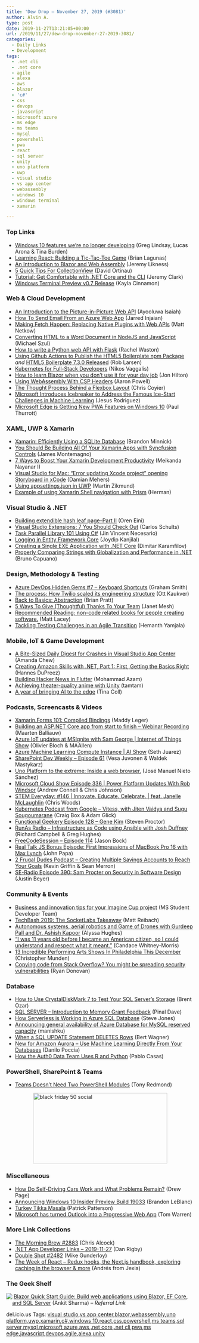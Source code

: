 ```yaml
---
title: 'Dew Drop – November 27, 2019 (#3081)'
author: Alvin A.
type: post
date: 2019-11-27T13:21:05+00:00
url: /2019/11/27/dew-drop-november-27-2019-3081/
categories:
  - Daily Links
  - Development
tags:
  - .net cli
  - .net core
  - agile
  - alexa
  - aws
  - blazor
  - 'c#'
  - css
  - devops
  - javascript
  - microsoft azure
  - ms edge
  - ms teams
  - mysql
  - powershell
  - pwa
  - react
  - sql server
  - unity
  - uno platform
  - uwp
  - visual studio
  - vs app center
  - webassembly
  - windows 10
  - windows terminal
  - xamarin

---
```

### <a name="top"></a>Top Links

  * <a href="https://docs.microsoft.com/en-us/windows/deployment/planning/windows-10-deprecated-features" target="_blank" rel="noopener noreferrer">Windows 10 features we’re no longer developing</a> (Greg Lindsay, Lucas Arona & Tina Burden)
  * <a href="https://brianlagunas.com/learning-react-building-a-tic-tac-toe-game/" target="_blank" rel="noopener noreferrer">Learning React: Building a Tic-Tac-Toe Game</a> (Brian Lagunas)
  * <a href="https://www.grapecity.com/blogs/intro-to-blazor-and-web-assembly" target="_blank" rel="noopener noreferrer">An Introduction to Blazor and Web Assembly</a> (Jeremy Likness)
  * <a href="https://devblogs.microsoft.com/xamarin/5-quick-tips-for-collectionview/" target="_blank" rel="noopener noreferrer">5 Quick Tips For CollectionView</a> (David Ortinau)
  * <a href="https://jeremybytes.blogspot.com/2019/11/tutorial-get-comfortable-with-net-core.html" target="_blank" rel="noopener noreferrer">Tutorial: Get Comfortable with .NET Core and the CLI</a> (Jeremy Clark)
  * <a href="https://devblogs.microsoft.com/commandline/windows-terminal-preview-v0-7-release/" target="_blank" rel="noopener noreferrer">Windows Terminal Preview v0.7 Release</a> (Kayla Cinnamon)

### <a name="web"></a>Web & Cloud Development

  * <a href="https://css-tricks.com/an-introduction-to-the-picture-in-picture-web-api/" target="_blank" rel="noopener noreferrer">An Introduction to the Picture-in-Picture Web API</a> (Ayooluwa Isaiah)
  * <a href="https://www.socketlabs.com/blog/how-to-send-email-from-an-azure-web-app/" target="_blank" rel="noopener noreferrer">How To Send Email From an Azure Web App</a> (Jarred Injaian)
  * <a href="https://ionicframework.com/blog/replacing-native-plugins-with-web-apis/" target="_blank" rel="noopener noreferrer">Making Fetch Happen: Replacing Native Plugins with Web APIs</a> (Matt Netkow)
  * <a href="https://codepunk.io/converting-html-to-a-word-document-in-nodejs-and-javascript/" target="_blank" rel="noopener noreferrer">Converting HTML to a Word Document in NodeJS and JavaScript</a> (Michael Szul)
  * <a href="https://opensource.com/article/19/11/python-web-api-flask" target="_blank" rel="noopener noreferrer">How to write a Python web API with Flask</a> (Rachel Waston)
  * <a href="http://feedproxy.google.com/~r/HtmlCssJavascript/~3/45d5Ff2TMzM/" target="_blank" rel="noopener noreferrer">Using Github Actions to Publish the HTML5 Boilerplate npm Package</a> _and_ <a href="http://feedproxy.google.com/~r/HtmlCssJavascript/~3/ziA7OgQ5IZQ/" target="_blank" rel="noopener noreferrer">HTML5 Boilerplate 7.3.0 Released</a> (Rob Larsen)
  * <a href="https://www.i-programmer.info/news/126-os/13280-kubernetes-for-full-stack-developers.html" target="_blank" rel="noopener noreferrer">Kubernetes for Full-Stack Developers</a> (Nikos Vaggalis)
  * <a href="https://jonhilton.net/learn-blazor-when-not-your-day-job/" target="_blank" rel="noopener noreferrer">How to learn Blazor when you don&#8217;t use it for your day job</a> (Jon Hilton)
  * <a href="https://www.aaron-powell.com/posts/2019-11-27-using-webassembly-with-csp-headers/" target="_blank" rel="noopener noreferrer">Using WebAssembly With CSP Headers</a> (Aaron Powell)
  * <a href="https://css-tricks.com/the-thought-process-behind-a-flexbox-layout/" target="_blank" rel="noopener noreferrer">The Thought Process Behind a Flexbox Layout</a> (Chris Coyier)
  * <a href="https://towardsdatascience.com/microsoft-introduces-icebreaker-to-address-the-famous-ice-start-challenges-in-machine-learning-10ee0363ede3?source=rss-46674a2c9422------2" target="_blank" rel="noopener noreferrer">Microsoft Introduces Icebreaker to Address the Famous Ice-Start Challenges in Machine Learning</a> (Jesus Rodriguez)
  * <a href="https://www.thurrott.com/windows/windows-10/222790/microsoft-edge-is-getting-new-pwa-features-on-windows-10?utm_source=rss&utm_medium=rss&utm_campaign=microsoft-edge-is-getting-new-pwa-features-on-windows-10" target="_blank" rel="noopener noreferrer">Microsoft Edge is Getting New PWA Features on Windows 10</a> (Paul Thurrott)

### <a name="silverlight"></a>XAML, UWP & Xamarin

  * <a href="https://codetraveler.io/2019/11/26/efficiently-initializing-sqlite-database/" target="_blank" rel="noopener noreferrer">Xamarin: Efficiently Using a SQLite Database</a> (Brandon Minnick)
  * <a href="https://montemagno.com/you-should-be-building-all-of-your-xamarin-apps-with-syncfusion/" target="_blank" rel="noopener noreferrer">You Should Be Building All Of Your Xamarin Apps with Syncfusion Controls</a> (James Montemagno)
  * <a href="https://www.syncfusion.com/blogs/post/7-ways-to-boost-your-xamarin-development-productivity.aspx" target="_blank" rel="noopener noreferrer">7 Ways to Boost Your Xamarin Development Productivity</a> (Meikanda Nayanar I)
  * <a href="https://damian.fyi/2019/11/26/visual-studio-for-mac-error-updating-xcode-project-opening-storyboard-in-xcode/" target="_blank" rel="noopener noreferrer">Visual Studio for Mac: “Error updating Xcode project” opening Storyboard in xCode</a> (Damian Mehers)
  * <a href="https://blog.mzikmund.com/2019/11/using-appsettings-json-in-uwp/" target="_blank" rel="noopener noreferrer">Using appsettings.json in UWP</a> (Martin Zikmund)
  * <a href="https://github.com/ChummerUA/XamarinShellWithPrism" target="_blank" rel="noopener noreferrer">Example of using Xamarin Shell navigation with Prism</a> (Herman)

### <a name="dotnet"></a>Visual Studio & .NET

  * <a href="http://feedproxy.google.com/~r/AyendeRahien/~3/mC1lTJfjwto/building-extendible-hash-leaf-page-part-ii" target="_blank" rel="noopener noreferrer">Building extendible hash leaf page–Part II</a> (Oren Eini)
  * <a href="http://feedproxy.google.com/~r/SubMain/~3/JqZfgZgkF0k/" target="_blank" rel="noopener noreferrer">Visual Studio Extensions: 7 You Should Check Out</a> (Carlos Schults)
  * <a href="https://www.c-sharpcorner.com/article/task-parallel-library-101-using-c-sharp/" target="_blank" rel="noopener noreferrer">Task Parallel Library 101 Using C#</a> (Jin Vincent Necesario)
  * <a href="http://feedproxy.google.com/~r/MSSQLTips-LatestSqlServerTips/~3/taRDNsIvMrs/" target="_blank" rel="noopener noreferrer">Logging in Entity Framework Core</a> (Joydip Kanjilal)
  * <a href="https://www.telerik.com/blogs/creating-a-single-exe-application-with-net-core" target="_blank" rel="noopener noreferrer">Creating a Single EXE Application with .NET Core</a> (Dimitar Karamfilov)
  * <a href="http://feedproxy.google.com/~r/elbruno/~3/__OQHaCMdGw/" target="_blank" rel="noopener noreferrer">Properly Comparing Strings with Globalization and Performance in .NET</a> (Bruno Capuano)

### <a name="design"></a>Design, Methodology & Testing

  * <a href="https://pleasereleaseme.net/azure-devops-hidden-gems-7-keyboard-shortcuts/" target="_blank" rel="noopener noreferrer">Azure DevOps Hidden Gems #7 – Keyboard Shortcuts</a> (Graham Smith)
  * <a href="https://increment.com/teams/how-twilio-scaled-its-engineering-structure/" target="_blank" rel="noopener noreferrer">The process: How Twilio scaled its engineering structure</a> (Ott Kaukver)
  * <a href="https://8thlight.com/blog/brian-pratt/2019/11/26/back-to-basics-abstractions.html" target="_blank" rel="noopener noreferrer">Back to Basics: Abstraction</a> (Brian Pratt)
  * <a href="https://blog.trello.com/give-thanks-to-team" target="_blank" rel="noopener noreferrer">5 Ways To Give (Thoughtful) Thanks To Your Team</a> (Janet Mesh)
  * <a href="http://feedproxy.google.com/~r/MattLacey/~3/kNgzPaXvnC8/recommended-reading-non-code-related.html" target="_blank" rel="noopener noreferrer">Recommended Reading: non-code related books for people creating software.</a> (Matt Lacey)
  * <a href="https://www.stickyminds.com/article/tackling-testing-challenges-agile-transition" target="_blank" rel="noopener noreferrer">Tackling Testing Challenges in an Agile Transition</a> (Hemanth Yamjala)

### <a name="mobile"></a>Mobile, IoT & Game Development

  * <a href="https://devblogs.microsoft.com/appcenter/a-bite-sized-daily-digest-for-crashes-in-visual-studio-app-center/" target="_blank" rel="noopener noreferrer">A Bite-Sized Daily Digest for Crashes in Visual Studio App Center</a> (Amanda Chew)
  * <a href="https://www.developer.com/mgmt/creating-amazon-skills-with-.net-part-1-first-getting-the-basics-right.html" target="_blank" rel="noopener noreferrer">Creating Amazon Skills with .NET, Part 1: First, Getting the Basics Right</a> (Hannes DuPreez)
  * <a href="https://medium.com/flutter-community/building-hacker-news-in-flutter-a03a716dce2f?source=rss----86fb29d7cc6a---4" target="_blank" rel="noopener noreferrer">Building Hacker News in Flutter</a> (Mohammad Azam)
  * <a href="https://blogs.unity3d.com/2019/11/26/highlights-from-unite-tokyo-2019-achieving-theater-quality-anime-with-unity/" target="_blank" rel="noopener noreferrer">Achieving theater-quality anime with Unity</a> (tamtam)
  * <a href="https://azure.microsoft.com/blog/a-year-of-bringing-ai-to-the-edge/" target="_blank" rel="noopener noreferrer">A year of bringing AI to the edge</a> (Tina Coll)

### <a name="podcasts"></a>Podcasts, Screencasts & Videos

  * <a href="http://www.youtube.com/watch?v=q4EYysAgA9E" target="_blank" rel="noopener noreferrer">Xamarin.Forms 101: Compiled Bindings</a> (Maddy Leger)
  * <a href="https://blog.jetbrains.com/dotnet/2019/11/26/building-asp-net-core-app-start-finish-webinar-recording/" target="_blank" rel="noopener noreferrer">Building an ASP.NET Core app from start to finish – Webinar Recording</a> (Maarten Balliauw)
  * <a href="https://channel9.msdn.com/Shows/Internet-of-Things-Show/Azure-IoT-updates-at-MSIgnite-with-Sam-George?WT.mc_id=DX_MVP4025064" target="_blank" rel="noopener noreferrer">Azure IoT updates at MSIgnite with Sam George | Internet of Things Show</a> (Olivier Bloch & MAAllen)
  * <a href="https://channel9.msdn.com/Shows/AI-Show/Azure-Machine-Learning-Compute-Instance?WT.mc_id=DX_MVP4025064" target="_blank" rel="noopener noreferrer">Azure Machine Learning Compute Instance | AI Show</a> (Seth Juarez)
  * <a href="https://developer.microsoft.com/en-us/sharepoint/blogs/sharepoint-dev-weekly-episode-61/" target="_blank" rel="noopener noreferrer">SharePoint Dev Weekly – Episode 61</a> (Vesa Juvonen & Waldek Mastykarz)
  * <a href="https://www.youtube.com/watch?v=g28iebotroQ&feature=youtu.be" target="_blank" rel="noopener noreferrer">Uno Platform to the extreme: Inside a web browser.</a> (José Manuel Nieto Sánchez)
  * <a href="http://feeds.microsoftcloudshow.com/~r/microsoftcloudshowepisodes/~3/Qn_0bm06WiU/" target="_blank" rel="noopener noreferrer">Microsoft Cloud Show Episode 336 | Power Platform Updates With Rob Windsor</a> (Andrew Connell & Chris Johnson)
  * <a href="https://remarkablechatter.com/stem-everyday-146-innovate-educate-celebrate-feat-janelle-mclaughlin/" target="_blank" rel="noopener noreferrer">STEM Everyday: #146 | Innovate. Educate. Celebrate. | feat. Janelle McLaughlin</a> (Chris Woods)
  * <a href="https://kubernetespodcast.com/episode/081-vitess/" target="_blank" rel="noopener noreferrer">Kubernetes Podcast from Google &#8211; Vitess, with Jiten Vaidya and Sugu Sougoumarane</a> (Craig Box & Adam Glick)
  * <a href="https://www.functionalgeekery.com/episode-128-gene-kim/" target="_blank" rel="noopener noreferrer">Functional Geekery Episode 128 – Gene Kim</a> (Steven Proctor)
  * <a href="http://feedproxy.google.com/~r/RunaAsRadioWma/~3/TduYIRsEOao/default.aspx" target="_blank" rel="noopener noreferrer">RunAs Radio &#8211; Infrastructure as Code using Ansible with Josh Duffney</a> (Richard Campbell & Greg Hughes)
  * <a href="http://www.youtube.com/watch?v=oUPBup50Ufg" target="_blank" rel="noopener noreferrer">FreeCodeSession &#8211; Episode 114</a> (Jason Bock)
  * <a href="https://realtalkjavascript.simplecast.com/episodes/bonus-episode-first-impressions-of-macbook-pro-16-with-max-lynch-DwVRKphT" target="_blank" rel="noopener noreferrer">Real Talk JS Bonus Episode: First Impressions of MacBook Pro 16 with Max Lynch</a> (John Papa)
  * <a href="https://2frugaldudes.com/creating-multiple-savings-accounts-to-reach-your-goals/" target="_blank" rel="noopener noreferrer">2 Frugal Dudes Podcast &#8211; Creating Multiple Savings Accounts to Reach Your Goals</a> (Kevin Griffin & Sean Merron)
  * <a href="http://feedproxy.google.com/~r/se-radio/~3/JeORCSuckUw/" target="_blank" rel="noopener noreferrer">SE-Radio Episode 390: Sam Procter on Security in Software Design</a> (Justin Beyer)

### <a name="events"></a>Community & Events

  * <a href="https://techcommunity.microsoft.com/t5/Student-Developer-Blog/Business-and-innovation-tips-for-your-Imagine-Cup-project/ba-p/1032588" target="_blank" rel="noopener noreferrer">Business and innovation tips for your Imagine Cup project</a> (MS Student Developer Team)
  * <a href="https://www.socketlabs.com/blog/techbash-2019-the-socketlabs-takeaway/?utm_content=106633711&utm_medium=social&utm_source=twitter&hss_channel=tw-21336176" target="_blank" rel="noopener noreferrer">TechBash 2019: The SocketLabs Takeaway</a> (Matt Reibach)
  * <a href="https://www.microsoft.com/en-us/research/blog/autonomous-systems-aerial-robotics-and-game-of-drones-with-gurdeep-pall-and-dr-ashish-kapoor/" target="_blank" rel="noopener noreferrer">Autonomous systems, aerial robotics and Game of Drones with Gurdeep Pall and Dr. Ashish Kapoor</a> (Alyssa Hughes)
  * <a href="https://news.microsoft.com/life/topic/we-are-home/#gina#new_tab" target="_blank" rel="noopener noreferrer">“I was 11 years old before I became an American citizen, so I could understand and respect what it meant.”</a> (Candace Whitney-Morris)
  * <a href="https://www.uwishunu.com/2019/11/performing-arts-theater-dance-philadelphia-december-2019/" target="_blank" rel="noopener noreferrer">13 Incredible Performing Arts Shows In Philadelphia This December</a> (Christopher Munden)
  * <a href="https://stackoverflow.blog/2019/11/26/copying-code-from-stack-overflow-you-might-be-spreading-security-vulnerabilities/" target="_blank" rel="noopener noreferrer">Copying code from Stack Overflow? You might be spreading security vulnerabilities</a> (Ryan Donovan)

### <a name="sql"></a>Database

  * <a href="http://feedproxy.google.com/~r/BrentOzar-SqlServerDba/~3/N7GVYpbrDOw/" target="_blank" rel="noopener noreferrer">How to Use CrystalDiskMark 7 to Test Your SQL Server’s Storage</a> (Brent Ozar)
  * <a href="https://blog.sqlauthority.com/2019/11/27/sql-server-introduction-to-memory-grant-feedback/" target="_blank" rel="noopener noreferrer">SQL SERVER – Introduction to Memory Grant Feedback</a> (Pinal Dave)
  * <a href="https://www.sqlservercentral.com/blogs/how-serverless-is-working-in-azure-sql-database" target="_blank" rel="noopener noreferrer">How Serverless is Working in Azure SQL Database</a> (Steve Jones)
  * <a href="https://techcommunity.microsoft.com/t5/Azure-Database-for-MySQL/Announcing-general-availability-of-Azure-Database-for-MySQL/ba-p/1032959" target="_blank" rel="noopener noreferrer">Announcing general availability of Azure Database for MySQL reserved capacity</a> (manishku)
  * <a href="https://www.sqlservercentral.com/blogs/when-a-sql-update-statement-deletes-rows" target="_blank" rel="noopener noreferrer">When a SQL UPDATE Statement DELETES Rows</a> (Bert Wagner)
  * <a href="http://feedproxy.google.com/~r/AmazonWebServicesBlog/~3/Wh6yzyC9yHg/" target="_blank" rel="noopener noreferrer">New for Amazon Aurora – Use Machine Learning Directly From Your Databases</a> (Danilo Poccia)
  * <a href="https://auth0.com/blog/how-the-auth0-data-team-uses-r-and-python/" target="_blank" rel="noopener noreferrer">How the Auth0 Data Team Uses R and Python</a> (Pablo Casas)

### PowerShell, SharePoint & Teams

  * <a href="https://www.petri.com/teams-doesnt-need-two-powershell-modules" target="_blank" rel="noopener noreferrer">Teams Doesn’t Need Two PowerShell Modules</a> (Tony Redmond)

<a href="https://shop.oz-code.com/Purchase#/personal/buypersonal?couponCode=BlackFriday19Alvin" target="_blank" rel="noopener noreferrer"><img loading="lazy" decoding="async" width="360" height="189" title="black friday 50 social" style="margin: 0px auto 10px; border: 0px currentcolor; border-image: none; float: none; display: block; background-image: none;" alt="black friday 50 social" src="/wp-content/uploads/2019/11/black-friday-50-social-2.png" border="0" /></a>

### <a name="misc"></a>Miscellaneous

  * <a href="https://www.thesimpledollar.com/insurance/auto/how-self-driving-cars-work#infographic" target="_blank" rel="noopener noreferrer">How Do Self-Driving Cars Work and What Problems Remain?</a> (Drew Page)
  * <a href="https://blogs.windows.com/windowsexperience/2019/11/26/announcing-windows-10-insider-preview-build-19033/?WT.mc_id=DX_MVP4025064" target="_blank" rel="noopener noreferrer">Announcing Windows 10 Insider Preview Build 19033</a> (Brandon LeBlanc)
  * <a href="http://altonbrown.com/turkey-tikka-masala/" target="_blank" rel="noopener noreferrer">Turkey Tikka Masala</a> (Patrick Patterson)
  * <a href="https://www.theverge.com/2019/11/26/20983886/microsoft-outlook-com-pwa-progressive-web-app-install-features" target="_blank" rel="noopener noreferrer">Microsoft has turned Outlook into a Progressive Web App</a> (Tom Warren)

### <a name="links"></a>More Link Collections

  * <a href="http://feedproxy.google.com/~r/ReflectivePerspective/~3/zGGC2jl4UB0/" target="_blank" rel="noopener noreferrer">The Morning Brew #2883</a> (Chris Alcock)
  * <a href="https://links.danrigby.com/2019/11/app-developer-links-2019-11-27/" target="_blank" rel="noopener noreferrer">.NET App Developer Links &#8211; 2019-11-27</a> (Dan Rigby)
  * <a href="https://afreshcup.com/home/2019/11/27/double-shot-2482.html" target="_blank" rel="noopener noreferrer">Double Shot #2482</a> (Mike Gunderloy)
  * <a href="http://www.theweekofreact.com/archive/211424" target="_blank" rel="noopener noreferrer">The Week of React &#8211; Redux hooks, the Next.js handbook, exploring caching in the browser & more</a> (Andrés from Jexia)

### <a name="shelf"></a>The Geek Shelf

<a href="https://www.amazon.com/Blazor-Quick-Start-Guide-applications/dp/178934414X/?tag=amavin-20" target="_blank" rel="noopener noreferrer"><img decoding="async" align="left" style="margin: 0px 0px 10px; border: 0px currentcolor; border-image: none; float: left; display: inline; background-image: none;" src="https://m.media-amazon.com/images/I/61Iyy11JZVL._AC_UY218_ML3_.jpg" border="0" /></a>&nbsp;<a href="https://www.amazon.com/Blazor-Quick-Start-Guide-applications/dp/178934414X/?tag=amavin-20" target="_blank" rel="noopener noreferrer">Blazor Quick Start Guide: Build web applications using Blazor, EF Core, and SQL Server</a> (Ankit Sharma) _&#8211; Referral Link_

<div class="wlWriterEditableSmartContent" id="scid:77ECF5F8-D252-44F5-B4EB-D463C5396A79:c6db7f42-12f8-450c-a4c2-1b716eb2227b" style="margin: 0px; padding: 0px; float: none; display: inline;">
  del.icio.us Tags: <a href="http://del.icio.us/popular/visual+studio" rel="tag">visual studio</a>,<a href="http://del.icio.us/popular/vs+app+center" rel="tag">vs app center</a>,<a href="http://del.icio.us/popular/blazor" rel="tag">blazor</a>,<a href="http://del.icio.us/popular/webassembly" rel="tag">webassembly</a>,<a href="http://del.icio.us/popular/uno+platform" rel="tag">uno platform</a>,<a href="http://del.icio.us/popular/uwp" rel="tag">uwp</a>,<a href="http://del.icio.us/popular/xamarin" rel="tag">xamarin</a>,<a href="http://del.icio.us/popular/c%23" rel="tag">c#</a>,<a href="http://del.icio.us/popular/windows+10" rel="tag">windows 10</a>,<a href="http://del.icio.us/popular/react" rel="tag">react</a>,<a href="http://del.icio.us/popular/css" rel="tag">css</a>,<a href="http://del.icio.us/popular/powershell" rel="tag">powershell</a>,<a href="http://del.icio.us/popular/ms+teams" rel="tag">ms teams</a>,<a href="http://del.icio.us/popular/sql+server" rel="tag">sql server</a>,<a href="http://del.icio.us/popular/mysql" rel="tag">mysql</a>,<a href="http://del.icio.us/popular/microsoft+azure" rel="tag">microsoft azure</a>,<a href="http://del.icio.us/popular/aws" rel="tag">aws</a>,<a href="http://del.icio.us/popular/.net+core" rel="tag">.net core</a>,<a href="http://del.icio.us/popular/.net+cli" rel="tag">.net cli</a>,<a href="http://del.icio.us/popular/pwa" rel="tag">pwa</a>,<a href="http://del.icio.us/popular/ms+edge" rel="tag">ms edge</a>,<a href="http://del.icio.us/popular/javascript" rel="tag">javascript</a>,<a href="http://del.icio.us/popular/devops" rel="tag">devops</a>,<a href="http://del.icio.us/popular/agile" rel="tag">agile</a>,<a href="http://del.icio.us/popular/alexa" rel="tag">alexa</a>,<a href="http://del.icio.us/popular/unity" rel="tag">unity</a>
</div>